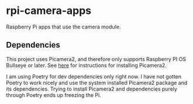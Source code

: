 # rpi-camera-apps
Raspberry Pi apps that use the camera module.

## Dependencies 

This project uses Picamera2, and therefore only supports Raspberry PI OS Bullseye or later.
See [here](https://github.com/raspberrypi/picamera2) for instructions for installing Picamera2.

I am using Poetry for dev dependencies only right now. I have not gotten 
Poetry to work nicely and use the system installed Picamera2 package and
its dependencies. Trying to install Picamera2 and dependencies purely
through Poetry ends up freezing the Pi.
